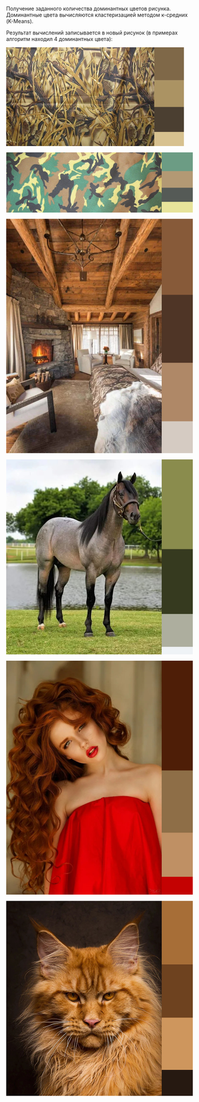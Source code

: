 Получение заданного количества доминантных цветов рисунка.
Доминантные цвета вычисляются кластеризацией методом к-средних (K-Means).

Результат вычислений записывается в новый рисунок (в примерах алгоритм находил 4 доминантных цвета):

![alt text](https://github.com/abaula/MixedCode/blob/master/ImageBaseColorsExtract/output_images/1.jpg.jpg)

![alt text](https://github.com/abaula/MixedCode/blob/master/ImageBaseColorsExtract/output_images/2.jpg.jpg)

![alt text](https://github.com/abaula/MixedCode/blob/master/ImageBaseColorsExtract/output_images/3.webp.jpg)

![alt text](https://github.com/abaula/MixedCode/blob/master/ImageBaseColorsExtract/output_images/4.webp.jpg)

![alt text](https://github.com/abaula/MixedCode/blob/master/ImageBaseColorsExtract/output_images/5.webp.jpg)

![alt text](https://github.com/abaula/MixedCode/blob/master/ImageBaseColorsExtract/output_images/6.webp.jpg)

